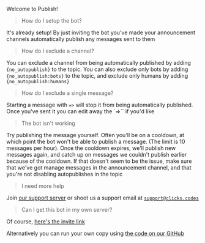 Welcome to Publish!

> How do I setup the bot?

It's already setup! By just inviting the bot you've made your announcement
channels automatically publish any messages sent to them

> How do I exclude a channel?

You can exclude a channel from being automatically published by adding
`{no_autopublish}` to the topic. You can also exclude only bots by adding
`{no_autopublish:bots}` to the topic, and exclude only humans by adding
`{no_autopublish:humans}`

> How do I exclude a single message?

Starting a message with `=>` will stop it from being automatically published. Once
you've sent it you can edit away the `=>`` if you'd like

> The bot isn't working

Try publishing the message yourself. Often you'll be on a cooldown, at which
point the bot won't be able to publish a message. (The limit is 10 messages per
hour). Once the cooldown expires, we'll publish new messages again, and catch up
on messages we couldn't publish earlier because of the cooldown. If that doesn't
seem to be the issue, make sure that we've got manage messages in the
announcement channel, and that you're not disabling autopublishes in the topic

> I need more help

Join [our support server](https://discord.gg/bPaNnxe) or shoot us a support
email at [`support@clicks.codes`](mailto:support@clicks.codes)

> Can I get this bot in my own server?

Of course, [here's the invite
link](https://discord.com/oauth2/authorize?client_id=739472176633085972&scope=bot&permissions=24576)

Alternatively you can run your own copy using [the code on our
GitHub](https://github.com/ClicksMinutePer/Publish)
